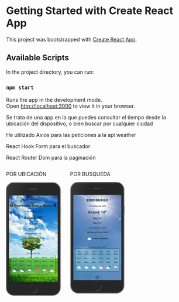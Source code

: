 # Getting Started with Create React App

This project was bootstrapped with [Create React App](https://github.com/facebook/create-react-app).

## Available Scripts

In the project directory, you can run:

### `npm start`

Runs the app in the development mode.\
Open [http://localhost:3000](http://localhost:3000) to view it in your browser.


<p>Se trata de una app en la que puedes consultar el tiempo desde la ubicación del dispositivo, o bien buscar por cualquier ciudad</p>

<p>He utilizado Axios para las peticiones a la api weather</p>

<p>React Hook Form para el buscador</p>

<p>React Router Dom para la paginación</p>


<div style = "display:flex; gap:25px ; justify-content: space-arround" style = "gap:35px">
  <div>
    <p> POR UBICACIÓN </p>
    <img  style = "width: 150px;" src= 'https://github.com/jaelEspinosa/React_weather/blob/master/src/img/weather1.jpg' />
  </div>
  <div>
     <p> POR BUSQUEDA </p>
     <img style = "width: 150px;" src = 'https://github.com/jaelEspinosa/React_weather/blob/master/src/img/weather2.jpg'/>
  </div>
</div>
